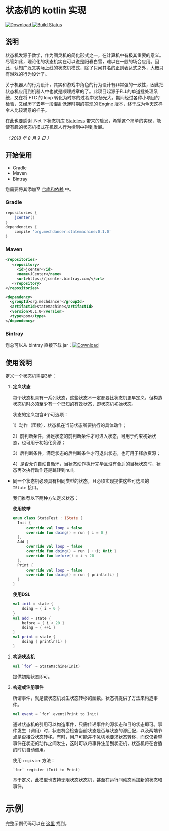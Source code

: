 # 状态机的 kotlin 实现

[![Download](https://api.bintray.com/packages/mechdancer/maven/statemachine/images/download.svg) ](https://bintray.com/mechdancer/maven/statemachine/_latestVersion)
[![Build Status](https://www.travis-ci.org/MechDancer/statemachine.svg?branch=master)](https://www.travis-ci.org/MechDancer/statemachine)

## 说明

状态机发源于数学，作为图灵机的简化形式之一，在计算机中有极其重要的意义。尽管如此，理论化的状态机实在可以说是阳春白雪，难以在一般的场合应用。因此，认知广泛又实际上线的状态机模式，除了只闻其名的正则表达式之外，大概只有游戏的行为设计了。

关于机器人的行为设计，其实和游戏中角色的行为设计有非常强的一致性，因此把状态机应用到机器人中也就是顺理成章的了。此项目起源于FLL的单道批处理系统，又在将 FTC 的 loop 转化为时序的过程中发扬光大。期间经过各种小项目的检验，又经历了去年一段混乱低迷时期的实现的 Engine 版本，终于成为今天这样令人比较满意的样子。

在此也要感谢 .Net 下状态机库 [Stateless](http://www.hanselman.com/blog/Stateless30AStateMachineLibraryForNETCore.aspx) 带来的启发，希望这个简单的实现，能使有趣的状态机模式在机器人行为控制中得到发展。

*（ 2018 年 8 月 9 日 ）*

## 开始使用

* Gradle
* Maven
* Bintray

您需要将其添加至  [仓库和依赖](https://docs.gradle.org/current/userguide/declaring_dependencies.html) 中。

### Gradle

```groovy
repositories {
    jcenter()
}
dependencies {
    compile 'org.mechdancer:statemachine:0.1.0'
}
```

### Maven

```xml
<repositories>
   <repository>
     <id>jcenter</id>
     <name>JCenter</name>
     <url>https://jcenter.bintray.com/</url>
   </repository>
</repositories>

<dependency>
  <groupId>org.mechdancer</groupId>
  <artifactId>statemachine</artifactId>
  <version>0.1.0</version>
  <type>pom</type>
</dependency>
```

### Bintray

您总可以从 bintray 直接下载 jar：[![Download](https://api.bintray.com/packages/mechdancer/maven/statemachine/images/download.svg) ](https://bintray.com/mechdancer/maven/statemachine/_latestVersion)

## 使用说明

定义一个状态机需要3步：

1. **定义状态**

   每个状态机具有一系列状态，这些状态不一定都要比状态机更早定义，但构造状态机时必须至少有一个已知的有效状态，即状态机初始状态。

	状态的定义包含4个可选项：

	1）动作（函数），状态机在当前状态所要执行的具体动作；

	2）前判断条件，满足状态的前判断条件才可进入状态，可用于约束初始状态，也可用于初始化资源；

	3）后判断条件，满足状态的后判断条件才可退出状态，也可用于释放资源；

	4）是否允许自动自循环，当状态动作执行完毕且没有合适的目标状态时，状态再次执行动作还是跳转到null。

- 同一个状态机必须具有相同类型的状态，且必须实现提供这些可选项的 `IState` 接口。

  我们推荐以下两种方法定义状态：

  **使用枚举**

  ```kotlin
  enum class StateTest : IState {
  	Init {
  		override val loop = false
  		override fun doing() = run { i = 0 }
  	},
  	Add {
  		override val loop = false
  		override fun doing() = run { ++i; Unit }
  		override fun before() = i < 20
  	},
  	Print {
  		override val loop = false
  		override fun doing() = run { println(i) }
  	}
  }
  ```

  **使用DSL**

  ```kotlin
  val init = state {
      doing = { i = 0 }
  }
  val add = state {
      before = { i < 20 }
      doing = { ++i }
  }
  val print = state {
      doing { println(i) }
  }
  ```

2. **构造状态机**

   ```kotlin
   val `for` = StateMachine(Init)
   ```

   提供初始状态即可。

3. **构造或注册事件**

   所谓事件，就是使状态机发生状态转移的函数。状态机提供了方法来构造事件。

   ```kotlin
   val event = `for`.event(Print to Init)
   ```

   通过状态机的引用可以构造事件，只需传递事件的源状态和目的状态即可。事件发生（调用）时，状态机会检查当前状态是否与状态的源匹配，以及两端节点是否接受状态转移。有时，用户可能并不急切地要求状态转移，而仅仅希望事件在状态的动作之间发生，这时可以将事件注册到状态机，状态机将在合适的时机自动调用。

   使用 `register` 方法：

   ```kotlin
   `for` register (Init to Print)
   ```

   基于定义，此模型也支持无限状态状态机，甚至在运行间动态添加新的状态和事件。

# 示例

完整示例代码可以在 [这里](https://github.com/MechDancer/statemachine/blob/dev/src/test/kotlin/org/mechdancer/statemachine/test/StateTest.kt) 找到。
